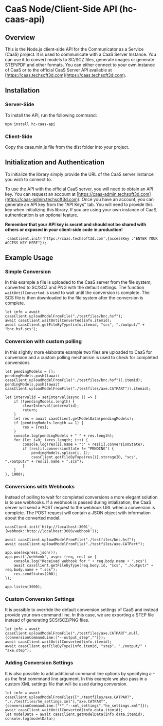 # CaaS Node/Client-Side API (hc-caas-api)

## Overview

This is the Node.js client-side API for the Communicator as a Service (CaaS) project. It is used to communicate with a CaaS Server Instance. You can use it to convert models to SC/SCZ files, generate images or generate STEP/PDF and other formats. You can either connect to your own instance of CaaS or to the official CaaS Server API available at [https://caas.techsoft3d.com](https://caas.techsoft3d.com).

## Installation


### Server-Side
To install the API, run the following command:

```
npm install hc-caas-api
```

### Client-Side
Copy the caas.min.js file from the dist folder into your project.



## Initialization and Authentication

To initialize the library simply provide the URL of the CaaS server instance you wish to connect to. 

To use the API with the official CaaS server, you will need to obtain an API key. You can request an account at [https://caas-admin.techsoft3d.com](https://caas-admin.techsoft3d.com). Once you have an account, you can generate an API key from the "API Keys" tab. You will need to provide this key when initializing this library. If you are using your own instance of CaaS, authentication is an optional feature.

**Remember that your API key is secret and should not be shared with others or exposed in your client-side code in production!** 


```
 caasClient.init('https://caas.techsoft3d.com',{accessKey :"ENTER YOUR ACCESS KEY HERE"});   
```


## Example Usage

### Simple Conversion
In this example a file is uploaded to the CaaS server from the file system, converted to SC/SCZ and PNG with the default settings. The function `waitUntilConverted` is used to wait until the conversion is complete. The SCS file is then downloaded to the file system after the conversion is complete. 

```
let info = await caasClient.uploadModelFromFile("./testfiles/bnc.hsf");
await caasClient.waitUntilConverted(info.itemid);
await caasClient.getFileByType(info.itemid, "scs", "./output/" + "bnc.hsf.scs");
```

### Conversion with custom polling
In this slightly more elaborate example two files are uploaded to CaaS for conversion and a custom polling mechanism is used to check for completed conversions
```
let pendingModels = [];
pendingModels.push((await caasClient.uploadModelFromFile("./testfiles/bnc.hsf")).itemid);
pendingModels.push((await caasClient.uploadModelFromFile("./testfiles/axe.CATPART")).itemid);

let intervalid = setInterval(async () => {
    if (!pendingModels.length) {
        clearInterval(intervalid);
        return;
    }
    let res = await caasClient.getModelData(pendingModels);
    if (pendingModels.length == 1) {
        res = [res];
    }
    console.log(pendingModels + " " + res.length);
    for (let i=0; i<res.length; i++) {
        console.log(res[i].name + ":" + res[i].conversionState);            
        if (res[i].conversionState != "PENDING") {              
            pendingModels.splice(i, 1);
            caasClient.getFileByType(res[i].storageID, "scs", "./output/" + res[i].name + ".scs");
        }
    }            
}, 1000);
```


### Conversions with Webhooks
Instead of polling to wait for completed conversions a more elegant solution is to use webhooks. If a webhook is passed during intialization, the CaaS server will send a POST request to the webhook URL when a conversion is complete. The POST request will contain a JSON object with information about the converted model.

```
caasClient.init('http://localhost:3001', {webhook:'http://localhost:3000/webhook'});

await caasClient.uploadModelFromFile("./testfiles/bnc.hsf");
await caasClient.uploadModelFromFile("./testfiles/axe.CATPart");

app.use(express.json());
app.post('/webhook', async (req, res) => {
    console.log("Received webhook for " + req.body.name + ".scs") 
    await caasClient.getFileByType(req.body.id, "scs", "./output/" + req.body.name + ".scs");      
    res.sendStatus(200);
});

app.listen(3000);
```

### Custom Conversion Settings
It is possible to override the default conversion settings of CaaS and instead provide your own command line. In this case, we are exporting a STEP file instead of generating SCS/SCZ/PNG files.
```
let info = await caasClient.uploadModelFromFile("./testfiles/axe.CATPART",null,{conversionCommandLine:["--output_step",""]});
await caasClient.waitUntilConverted(info.itemid);
await caasClient.getFileByType(info.itemid, "step", "./output/" + "axe.step");   
```


### Adding Conversion Settings
It is also possible to add additional command line options by specifying a `*` as the first commnand line argument. In this example we also pass in a custom XML settings file that will be used during conversion.
```
let info = await caasClient.uploadModelFromFiles(["./testfiles/axe.CATPART", "././testfiles/he_settings.xml"],"axe.CATPART", {conversionCommandLine:["*","--xml_settings","he_settings.xml"]});
await caasClient.waitUntilConverted(info.data.itemid);
let modelData = await caasClient.getModelData(info.data.itemid);
console.log(modelData);
```


